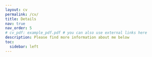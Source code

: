 ```yaml
---
layout: cv
permalink: /cv/
title: Details
nav: true
nav_order: 5
# cv_pdf: example_pdf.pdf # you can also use external links here
description: Please find more information about me below
toc:
  sidebar: left
---
```

